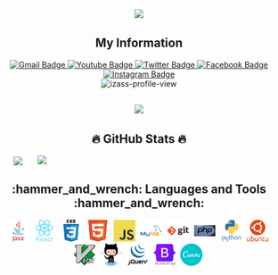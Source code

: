 <div id="header" align="center">
  <img src="https://media.giphy.com/media/MF1kR4YmC2Z20/giphy.gif" width="300"/>
</div>
<h2 align="center">My Information</h2>
<div id="badges" align="center">
<!-- <a href="your-linkedin-URL">
<img src="https://img.shields.io/badge/LinkedIn-blue?style=for-the-badge&logo=linkedin&logoColor=white" alt="LinkedIn Badge"/>
</a> -->
<a href="mailto:phihungvohoang@gmail.com">
     <img src="https://img.shields.io/badge/Gmail-D14836?style=for-the-badge&logo=gmail&logoColor=white" alt="Gmail Badge"/>
</a>
<a href="https://www.youtube.com/@IzaassHelen">
     <img src="https://img.shields.io/badge/YouTube-red?style=for-the-badge&logo=youtube&logoColor=white" alt="Youtube Badge"/>
</a>
<a href="https://twitter.com/izaass_anons">
     <img src="https://img.shields.io/badge/Twitter-blue?style=for-the-badge&logo=twitter&logoColor=white" alt="Twitter Badge"/>
</a>
<a href="https://facebook.com/izaass.anons">
     <img src="https://img.shields.io/badge/Facebook-1877F2?style=for-the-badge&logo=facebook&logoColor=white" alt="Facebook Badge"/>
</a>
<a href="https://instagram.com/izaass.anons">
     <img src="https://img.shields.io/badge/Instagram-E4405F?style=for-the-badge&logo=instagram&logoColor=white" alt="Instagram Badge"/>
</a><br>
<img src="https://komarev.com/ghpvc/?username=izaass&style=flat-square&color=blue" alt="izass-profile-view"/>

</div>

  <!--<h2 align="center"></h2>
<img src="https://komarev.com/ghpvc/?username=izaass&style=flat-square&color=blue" alt=""/>
<br>-->
<h2 align="center"></h2>
  <div align="center">
  <img src="https://media.giphy.com/media/v1.Y2lkPTc5MGI3NjExY2IwY2YyYTVmZGY4MzJkZGM1NTU5NjgwNmVmMjQxMTczY2YxYjVjNCZlcD12MV9pbnRlcm5hbF9naWZzX2dpZklkJmN0PWc/xULW8DIleKy1iKLZrq/giphy.gif" width="300" height="auto"/>
</div>
<h2 align="center">🔥 GitHub Stats 🔥</h2>
<div align=center>
  <a href="#" title="Izaass">
    <img width="315" align="center" src="https://github-readme-stats.vercel.app/api/top-langs/?username=izaass&hide=c%23,powershell,Mathematica,Php,Ruby,Objective-C,Objective-C%2b%2b,Cuda&title_color=61dafb&text_color=ffffff&icon_color=61dafb&bg_color=20232a&langs_count=8&layout=compact&border_color=61dafb&hide_border=true" />
  </a>
  <a href="#" title="Izaass">
    <img align="right" width="434" src="https://github-readme-stats.vercel.app/api?username=izaass&show_icons=true&theme=react&border_color=61dafb&hide_border=true" />
  </a>
</div>

<h2 align="center">:hammer_and_wrench: Languages and Tools :hammer_and_wrench:</h2>

  

<div align="center">
     <img src="./svg/java-original-wordmark.svg" title="Java" alt="Java" width="40" height="40"/>&nbsp;
     <img src="./svg/react-original-wordmark.svg" title="React" alt="React" width="40" height="40"/>&nbsp;
     <img src="./svg/css3-original-wordmark.svg"  title="CSS3" alt="CSS" width="40" height="40"/>&nbsp;
     <img src="./svg/html5-original.svg" title="HTML5" alt="HTML" width="40" height="40"/>&nbsp;
     <img src="./svg/javascript-original.svg" title="JavaScript" alt="JavaScript" width="40" height="40"/>&nbsp;
     <img src="./svg/mysql-original-wordmark.svg" title="MySQL"  alt="MySQL" width="40" height="40"/>&nbsp;
     <img src="./svg/git-original-wordmark.svg" title="Git" **alt="Git" width="40" height="40"/>&nbsp;
     <img src="./svg/php-original.svg" title="Php" **alt="Php" width="40" height="40"/>&nbsp;
     <img src="./svg/python-original-wordmark.svg" title="Python" **alt="Python" width="40" height="40"/>&nbsp;
     <img src="./svg/ubuntu-plain-wordmark.svg" title="Ubuntu" **alt="Ubuntu" width="40" height="40"/>&nbsp;
     <img src="./svg/vim-original.svg" title="Vim" **alt="Vim" width="40" height="40"/>&nbsp;
     <img src="./svg/octocat.svg" title="Github" **alt="Github" width="40" height="40"/>&nbsp;
     <img src="./svg/jquery-original-wordmark.svg" title="Jquery" **alt="Jquery" width="40" height="40"/>&nbsp;
     <img src="./svg/bootstrap-original-wordmark.svg" title="Bootstrap" **alt="Bootstrap" width="40" height="40"/>&nbsp;
     <img src="./svg/canva-original.svg" title="Canva" **alt="Canva" width="40" height="40"/>&nbsp;

</div>
<!-- <a href="#" target="_blank">
  <img src="svg/izaass.svg" width="1200" alt="izaass_gitHub" />
</a> -->
<!--
**izaass/izaass** is a ✨ _special_ ✨ repository because its `README.md` (this file) appears on your GitHub profile.

Here are some ideas to get you started:

- 🔭 I’m currently working on ...
- 🌱 I’m currently learning ...
- 👯 I’m looking to collaborate on ...
- 🤔 I’m looking for help with ...
- 💬 Ask me about ...
- 📫 How to reach me: ...
- 😄 Pronouns: ...
- ⚡ Fun fact: ...
-->
